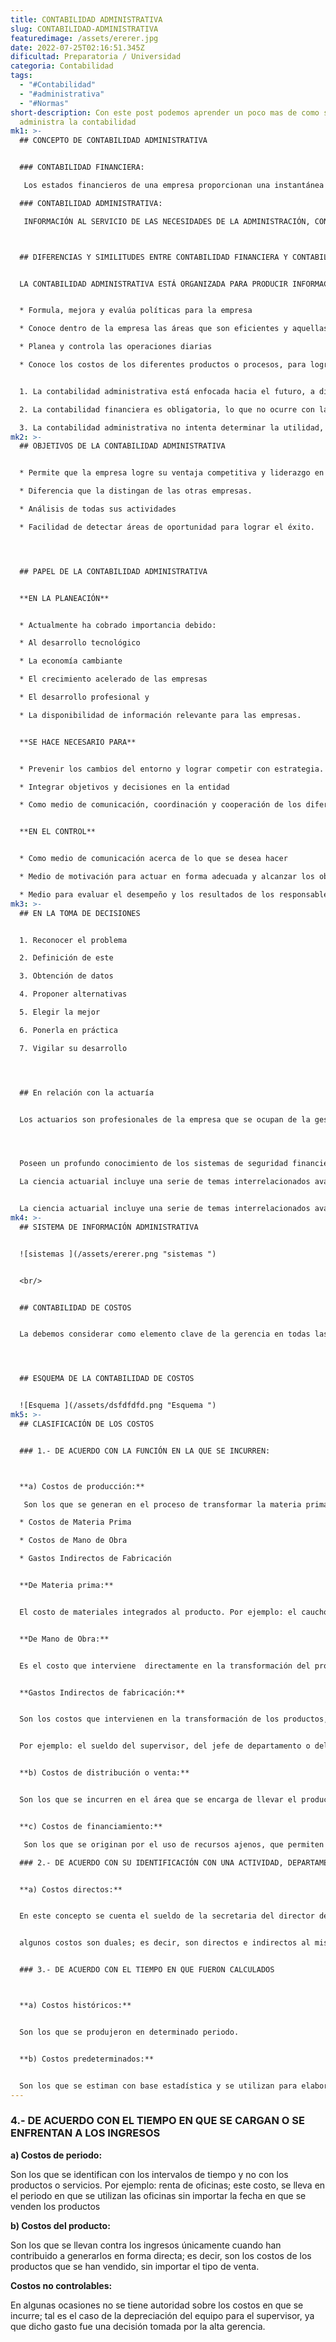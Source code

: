 ```yaml
---
title: CONTABILIDAD ADMINISTRATIVA
slug: CONTABILIDAD-ADMINISTRATIVA
featuredimage: /assets/ererer.jpg
date: 2022-07-25T02:16:51.345Z
dificultad: Preparatoria / Universidad
categoria: Contabilidad
tags:
  - "#Contabilidad"
  - "#administrativa"
  - "#Normas"
short-description: Con este post podemos aprender un poco mas de como se
  administra la contabilidad
mk1: >-
  ## CONCEPTO DE CONTABILIDAD ADMINISTRATIVA


  ### CONTABILIDAD FINANCIERA:

   Los estados financieros de una empresa proporcionan una instantánea de su salud financiera. Los utilizan diversas partes interesadas para tomar decisiones sobre la empresa, como invertir en ella, concederle un crédito o comprar sus productos o servicios. Los estados financieros muestran los ingresos, los gastos, los activos, los pasivos y el patrimonio neto de una empresa. También pueden proporcionar información sobre las operaciones y tendencias de una empresa a lo largo del tiempo. Los estados financieros se preparan de acuerdo con los principios contables generalmente aceptados (GAAP) y deben ser auditados por un contable independiente. Suelen publicarse trimestralmente o anualmente. Los estados financieros trimestrales suelen ser utilizados por los inversores a corto plazo, mientras que los anuales son más útiles para los inversores a largo plazo.

  ### CONTABILIDAD ADMINISTRATIVA:

   INFORMACIÓN AL SERVICIO DE LAS NECESIDADES DE LA ADMINISTRACIÓN, CON ORIENTACIÓN PRAGMÁTICA DESTINADA A FACILITAR LAS FUNCIONES DE PLANEACIÓN, CONTROL, TOMA DE DECISIONES. ETC.



  ## DIFERENCIAS Y SIMILITUDES ENTRE CONTABILIDAD FINANCIERA Y CONTABILIDAD ADMINISTRATIVA


  LA CONTABILIDAD ADMINISTRATIVA ESTÁ ORGANIZADA PARA PRODUCIR INFORMACIÓN DE USO INTERNO DE LA ADMINISTRACIÓN, POR EJEMPLO:


  * Formula, mejora y evalúa políticas para la empresa

  * Conoce dentro de la empresa las áreas que son eficientes y aquellas que no lo son 

  * Planea y controla las operaciones diarias

  * Conoce los costos de los diferentes productos o procesos, para lograr el liderazgo en su sector


  1. La contabilidad administrativa está enfocada hacia el futuro, a diferencia de la contabilidad financiera, que genera información sobre el pasado o hechos históricosLa contabilidad administrativa no está regulada por normas de información financiera

  2. La contabilidad financiera es obligatoria, lo que no ocurre con la contabilidad administrativa  que es un sistema de información opcional 

  3. La contabilidad administrativa no intenta determinar la utilidad, pues otorga más relevancia a los datos cualitativos y costos para la toma de decisiones
mk2: >-
  ## OBJETIVOS DE LA CONTABILIDAD ADMINISTRATIVA


  * Permite que la empresa logre su ventaja competitiva y liderazgo en costos.

  * Diferencia que la distingan de las otras empresas.

  * Análisis de todas sus actividades

  * Facilidad de detectar áreas de oportunidad para lograr el éxito.




  ## PAPEL DE LA CONTABILIDAD ADMINISTRATIVA


  **EN LA PLANEACIÓN**


  * Actualmente ha cobrado importancia debido:

  * Al desarrollo tecnológico

  * La economía cambiante

  * El crecimiento acelerado de las empresas

  * El desarrollo profesional y

  * La disponibilidad de información relevante para las empresas. 


  **SE HACE NECESARIO PARA**


  * Prevenir los cambios del entorno y lograr competir con estrategia.

  * Integrar objetivos y decisiones en la entidad

  * Como medio de comunicación, coordinación y cooperación de los diferentes elementos de la empresa


  **EN EL CONTROL**


  * Como medio de comunicación acerca de lo que se desea hacer

  * Medio de motivación para actuar en forma adecuada y alcanzar los objetivos

  * Medio para evaluar el desempeño y los resultados de los responsables de cada área
mk3: >-
  ## EN LA TOMA DE DECISIONES


  1. Reconocer el problema

  2. Definición de este

  3. Obtención de datos

  4. Proponer alternativas

  5. Elegir la mejor

  6. Ponerla en práctica

  7. Vigilar su desarrollo




  ## En relación con la actuaría


  Los actuarios son profesionales de la empresa que se ocupan de la gestión y evaluación del impacto financiero del riesgo, principalmente en las industrias financieras y de seguros. Utilizan modelos estadísticos y matemáticos para evaluar la probabilidad de que se produzcan eventos futuros y el impacto de estos eventos en las empresas. Además de su trabajo en las industrias financiera y de seguros, los actuarios también trabajan en otras industrias como la sanitaria, la energética y la manufacturera. La profesión requiere una gran capacidad de análisis, así como un profundo conocimiento de las finanzas y la economía. Los actuarios deben ser capaces de comunicar sus conclusiones con claridad a un público no especializado. A medida que el mundo se vuelve más complejo, se espera que aumente la demanda de servicios actuariales.




  Poseen un profundo conocimiento de los sistemas de seguridad financiera, su razón de ser, su complejidad, su matemática y la manera en la que funcionan.​

  La ciencia actuarial incluye una serie de temas interrelacionados avanzados en probabilidad y matemáticas


  La ciencia actuarial incluye una serie de temas interrelacionados avanzados en probabilidad La ciencia actuarial incluye una serie de temas interrelacionados avanzados en probabilidad, matemáticas La ciencia actuarial incluye una serie de temas interrelacionados avanzados en probabilidad, matemáticas, estadística La ciencia actuarial incluye una serie de temas interrelacionados avanzados en probabilidad, matemáticas, estadística, econometría La ciencia actuarial incluye una serie de temas interrelacionados avanzados en probabilidad, matemáticas, estadística, econometría, demografía, La ciencia actuarial incluye una serie de temas interrelacionados avanzados en probabilidad, matemáticas, estadística, econometría, demografía, finanzas La ciencia actuarial incluye una serie de temas interrelacionados avanzados en probabilidad, matemáticas, estadística, econometría, demografía, finanzas, economía La ciencia actuarial incluye una serie de temas interrelacionados avanzados en probabilidad, matemáticas, estadística, econometría, demografía, finanzas, economía, economía financiera La ciencia actuarial incluye una serie de temas interrelacionados avanzados en probabilidad, matemáticas, estadística, econometría, demografía, finanzas, economía, economía financiera y la programación de computadoras.
mk4: >-
  ## SISTEMA DE INFORMACIÓN ADMINISTRATIVA


  ![sistemas ](/assets/ererer.png "sistemas ")


  <br/>


  ## CONTABILIDAD DE COSTOS


  La debemos considerar como elemento clave de la gerencia en todas las actividades de planeación y control ya que proporciona las herramientas contables indispensables para lograr el buen funcionamiento de algunas fases del proceso administrativo como son: la planeación, el control y la evaluación de las operaciones 




  ## ESQUEMA DE LA CONTABILIDAD DE COSTOS


  ![Esquema ](/assets/dsfdfdfd.png "Esquema ")
mk5: >-
  ## CLASIFICACIÓN DE LOS COSTOS


  ### 1.- DE ACUERDO CON LA FUNCIÓN EN LA QUE SE INCURREN:



  **a) Costos de producción:**

   Son los que se generan en el proceso de transformar la materia prima en productos terminados y a su vez se subdividen en:

  * Costos de Materia Prima 

  * Costos de Mano de Obra 

  * Gastos Indirectos de Fabricación 


  **De Materia prima:** 


  El costo de materiales integrados al producto. Por ejemplo: el caucho utilizado para producir las llantas o el tabaco para la producción de cigarros, etc.


  **De Mano de Obra:**


  Es el costo que interviene  directamente en la transformación del producto. Por ejemplo: el sueldo del mecánico del soldador etc.


  **Gastos Indirectos de fabricación:** 


  Son los costos que intervienen en la transformación de los productos, con excepción de la materia prima y la mano de obra directa.


  Por ejemplo: el sueldo del supervisor, del jefe de departamento o del director, el mantenimiento a las plantas,  la depreciación, los energéticos etc.


  **b) Costos de distribución o venta:** 


  Son los que se incurren en el área que se encarga de llevar el producto desde la empresa hasta el último consumidor; por ejemplo, publicidad, comisiones, etc.


  **c) Costos de financiamiento:**

   Son los que se originan por el uso de recursos ajenos, que permiten financiar el crecimiento y desarrollo de las empresas.

  ### 2.- DE ACUERDO CON SU IDENTIFICACIÓN CON UNA ACTIVIDAD, DEPARTAMENTO O PRODUCTO:


  **a) Costos directos:** 


  En este concepto se cuenta el sueldo de la secretaria del director de ventas, el cual es un costo directo para este departamento o la materia prima es un costo directo para el producto. 


  algunos costos son duales; es decir, son directos e indirectos al mismo tiempo.  El sueldo del gerente de producción es directo para los costos del área de producción, pero indirecto para el producto. 


  ### 3.- DE ACUERDO CON EL TIEMPO EN QUE FUERON CALCULADOS



  **a) Costos históricos:** 


  Son los que se produjeron en determinado periodo.


  **b) Costos predeterminados:** 


  Son los que se estiman con base estadística y se utilizan para elaborar presupuesto
---
```

### **4.- DE ACUERDO CON EL TIEMPO EN QUE SE CARGAN O SE ENFRENTAN A LOS INGRESOS**

**a) Costos de periodo:** 

Son los que se identifican con los intervalos de tiempo y no con los productos o servicios. Por ejemplo: renta de oficinas; este costo, se lleva en el periodo en que se utilizan las oficinas  sin importar la fecha en que se venden los productos

**b) Costos del producto:** 

Son los que se llevan contra los ingresos únicamente cuando han contribuido a generarlos en forma directa; es decir, son los costos de los productos que se han vendido, sin importar el tipo de venta.

**Costos no controlables:**

 En algunas ocasiones no se tiene autoridad sobre los costos en que se incurre; tal es el caso de la depreciación del equipo para el supervisor, ya que dicho gasto fue una decisión tomada por la alta gerencia.